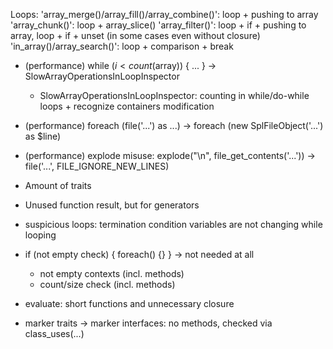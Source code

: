 Loops:
    'array_merge()/array_fill()/array_combine()': loop + pushing to array
    'array_chunk()':                              loop + array_slice()
    'array_filter()':                             loop + if + pushing to array, loop + if + unset (in some cases even without closure)
    'in_array()/array_search()':                  loop + comparison + break

- (performance) while ($i < count($array)) { ... } -> SlowArrayOperationsInLoopInspector
    - SlowArrayOperationsInLoopInspector: counting in while/do-while loops + recognize containers modification
- (performance) foreach (file('...') as ...) -> foreach (new SplFileObject('...') as $line)
- (performance) explode misuse: explode("\n", file_get_contents('...')) -> file('...', FILE_IGNORE_NEW_LINES)

- Amount of traits
- Unused function result, but for generators
- suspicious loops: termination condition variables are not changing while looping
- if (not empty check) { foreach() {} } -> not needed at all
    - not empty contexts (incl. methods)
    - count/size check (incl. methods)
- evaluate: short functions and unnecessary closure
- marker traits -> marker interfaces: no methods, checked via class_uses(...)

